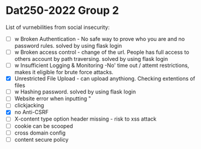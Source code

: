 # Dat250-2022 Group 2

List of vurnebilities from social insecurity:

- [ ] w	Broken Authentication - No safe way to prove who you are and no password rules.  solved by using flask login
- [ ] w	Broken access control - change of the url. People has full access to others account by path traversing. solved by using flask login
- [ ] w	Insufficient Logging & Monitoring -No' time out / attemt restrictions, makes it eligible for brute force attacks. 
- [x]	Unrestricted File Upload - can upload anythiong. Checking extentions of files
- [ ] w	Hashing password. solved by using flask login
- [ ]	Website error when inputting "
- [ ]	clickjacking
- [x]	no Anti-CSRF
- [ ]	X-content type option header missing  - risk to xss attack
- [ ]	cookie can be scooped
- [ ]	cross domain config
- [ ]	content secure policy
